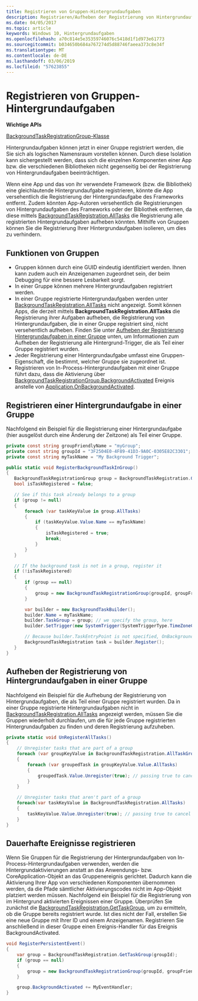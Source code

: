 ```yaml
---
title: Registrieren von Gruppen-Hintergrundaufgaben
description: Registrieren/Aufheben der Registrierung von Hintergrundaufgaben als Teil einer Gruppe, um diese Registrierungen zu isolieren.
ms.date: 04/05/2017
ms.topic: article
keywords: Windows 10, Hintergrundaufgaben
ms.openlocfilehash: a70c814e5e35359746076c5418d1f1d973e61773
ms.sourcegitcommit: b034650b684a767274d5d88746faeea373c8e34f
ms.translationtype: MT
ms.contentlocale: de-DE
ms.lasthandoff: 03/06/2019
ms.locfileid: "57623855"
---
```

# <a name="group-background-task-registration"></a>Registrieren von Gruppen-Hintergrundaufgaben

**Wichtige APIs**

[BackgroundTaskRegistrationGroup-Klasse](https://docs.microsoft.com/uwp/api/windows.applicationmodel.background.backgroundtaskregistrationgroup)

Hintergrundaufgaben können jetzt in einer Gruppe registriert werden, die Sie sich als logischen Namensraum vorstellen können. Durch diese Isolation kann sichergestellt werden, dass sich die einzelnen Komponenten einer App bzw. die verschiedenen Bibliotheken nicht gegenseitig bei der Registrierung von Hintergrundaufgaben beeinträchtigen.

Wenn eine App und das von ihr verwendete Framework (bzw. die Bibliothek) eine gleichlautende Hintergrundaufgabe registrieren, könnte die App versehentlich die Registrierung der Hintergrundaufgabe des Frameworks entfernt. Zudem könnten App-Autoren versehentlich die Registrierungen von Hintergrundaufgaben des Frameworks oder der Bibliothek entfernen, da diese mittels [BackgroundTaskRegistration.AllTasks](https://docs.microsoft.com/uwp/api/windows.applicationmodel.background.backgroundtaskregistration.AllTasks) die Registrierung alle registrierten Hintergrundaufgaben aufheben könnten.  Mithilfe von Gruppen können Sie die Registrierung Ihrer Hintergrundaufgaben isolieren, um dies zu verhindern.

## <a name="features-of-groups"></a>Funktionen von Gruppen

* Gruppen können durch eine GUID eindeutig identifiziert werden. Ihnen kann zudem auch ein Anzeigenamen zugeordnet sein, der beim Debugging für eine bessere Lesbarkeit sorgt.
* In einer Gruppe können mehrere Hintergrundaufgaben registriert werden.
* In einer Gruppe registrierte Hintergrundaufgaben werden unter [BackgroundTaskRegistration.AllTasks](https://docs.microsoft.com/uwp/api/windows.applicationmodel.background.backgroundtaskregistration.AllTasks) nicht angezeigt. Somit können Apps, die derzeit mittels **BackgroundTaskRegistration.AllTasks** die Registrierung ihrer Aufgaben aufheben, die Registrierung von Hintergrundaufgaben, die in einer Gruppe registriert sind, nicht versehentlich aufheben. Finden Sie unter [Aufheben der Registrierung Hintergrundaufgaben in einer Gruppe](#unregister-background-tasks-in-a-group) unten, um Informationen zum Aufheben der Registrierung alle Hintergrund-Trigger, die als Teil einer Gruppe registriert wurden.
* Jeder Registrierung einer Hintergrundaufgabe umfasst eine Gruppen-Eigenschaft, die bestimmt, welcher Gruppe sie zugeordnet ist.
* Registrieren von In-Process-Hintergrundaufgaben mit einer Gruppe führt dazu, dass die Aktivierung über [BackgroundTaskRegistrationGroup.BackgroundActivated](https://docs.microsoft.com/uwp/api/windows.applicationmodel.background.backgroundtaskregistrationgroup.BackgroundActivated) Ereignis anstelle von [Application.OnBackgroundActivated](https://docs.microsoft.com/uwp/api/windows.ui.xaml.application.onbackgroundactivated#Windows_UI_Xaml_Application_OnBackgroundActivated_Windows_ApplicationModel_Activation_BackgroundActivatedEventArgs_).

## <a name="register-a-background-task-in-a-group"></a>Registrieren einer Hintergrundaufgabe in einer Gruppe

Nachfolgend ein Beispiel für die Registrierung einer Hintergrundaufgabe (hier ausgelöst durch eine Änderung der Zeitzone) als Teil einer Gruppe.

```csharp
private const string groupFriendlyName = "myGroup";
private const string groupId = "3F2504E0-4F89-41D3-9A0C-0305E82C3301";
private const string myTaskName = "My Background Trigger";

public static void RegisterBackgroundTaskInGroup()
{
   BackgroundTaskRegistrationGroup group = BackgroundTaskRegistration.GetTaskGroup(groupId);
   bool isTaskRegistered = false;

   // See if this task already belongs to a group
   if (group != null)
   {
       foreach (var taskKeyValue in group.AllTasks)
       {
           if (taskKeyValue.Value.Name == myTaskName)
           {
               isTaskRegistered = true;
               break;
           }
       }
   }

   // If the background task is not in a group, register it
   if (!isTaskRegistered)
   {
       if (group == null)
       {
           group = new BackgroundTaskRegistrationGroup(groupId, groupFriendlyName);
       }

       var builder = new BackgroundTaskBuilder();
       builder.Name = myTaskName;
       builder.TaskGroup = group; // we specify the group, here
       builder.SetTrigger(new SystemTrigger(SystemTriggerType.TimeZoneChange, false));

       // Because builder.TaskEntryPoint is not specified, OnBackgroundActivated() will be raised when the background task is triggered
       BackgroundTaskRegistration task = builder.Register();
   }
}
```

## <a name="unregister-background-tasks-in-a-group"></a>Aufheben der Registrierung von Hintergrundaufgaben in einer Gruppe

Nachfolgend ein Beispiel für die Aufhebung der Registrierung von Hintergrundaufgaben, die als Teil einer Gruppe registriert wurden.
Da in einer Gruppe registrierte Hintergrundaufgaben nicht in [BackgroundTaskRegistration.AllTasks](https://docs.microsoft.com/uwp/api/windows.applicationmodel.background.backgroundtaskregistration.AllTasks) angezeigt werden, müssen Sie die Gruppen wiederholt durchlaufen, um die für jede Gruppe registrierten Hintergrundaufgaben zu finden und deren Registrierung aufzuheben.

```csharp
private static void UnRegisterAllTasks()
{
    // Unregister tasks that are part of a group
    foreach (var groupKeyValue in BackgroundTaskRegistration.AllTaskGroups)
    {
        foreach (var groupedTask in groupKeyValue.Value.AllTasks)
        {
            groupedTask.Value.Unregister(true); // passing true to cancel currently running instances of this background task
        }
    }

    // Unregister tasks that aren't part of a group
    foreach(var taskKeyValue in BackgroundTaskRegistration.AllTasks)
    {
        taskKeyValue.Value.Unregister(true); // passing true to cancel currently running instances of this background task
    }
}
```

## <a name="register-persistent-events"></a>Dauerhafte Ereignisse registrieren

Wenn Sie Gruppen für die Registrierung der Hintergrundaufgaben von In-Process-Hintergrundaufgaben verwenden, werden die Hintergrundaktivierungen anstatt an das Anwendungs- bzw. CoreApplication-Objekt an das Gruppenereignis gerichtet. Dadurch kann die Aktivierung Ihrer App von verschiedenen Komponenten übernommen werden, da die Pfade sämtlicher Aktivierungscodes nicht im App-Objekt platziert werden müssen. Nachfolgend ein Beispiel für die Registrierung von im Hintergrund aktivierten Ereignissen einer Gruppe. Überprüfen Sie zunächst die [BackgroundTaskRegistration.GetTaskGroup](https://docs.microsoft.com/uwp/api/windows.applicationmodel.background.backgroundtaskregistration.gettaskgroup), um zu ermitteln, ob die Gruppe bereits registriert wurde. Ist dies nicht der Fall, erstellen Sie eine neue Gruppe mit Ihrer ID und einem Anzeigenamen. Registrieren Sie anschließend in dieser Gruppe einen Ereignis-Handler für das Ereignis BackgroundActivated.

```csharp
void RegisterPersistentEvent()
{
    var group = BackgroundTaskRegistration.GetTaskGroup(groupId);
    if (group == null)
    {
        group = new BackgroundTaskRegistrationGroup(groupId, groupFriendlyName);
    }

    group.BackgroundActivated += MyEventHandler;
}
```
